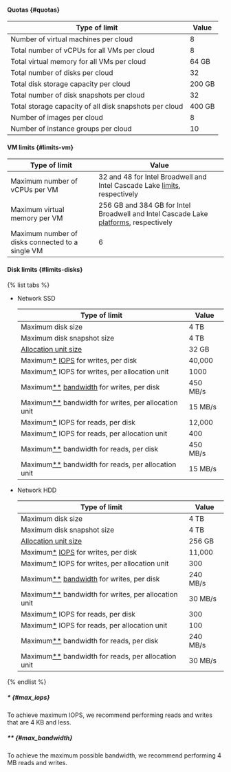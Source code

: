 #### Quotas {#quotas}

| Type of limit | Value |
| ----- | ----- |
| Number of virtual machines per cloud | 8 |
| Total number of vCPUs for all VMs per cloud | 8 |
| Total virtual memory for all VMs per cloud | 64 GB |
| Total number of disks per cloud | 32 |
| Total disk storage capacity per cloud | 200 GB |
| Total number of disk snapshots per cloud | 32 |
| Total storage capacity of all disk snapshots per cloud | 400 GB |
| Number of images per cloud | 8 |
| Number of instance groups per cloud | 10 |

#### VM limits {#limits-vm}

| Type of limit | Value |
| ----- | ----- |
| Maximum number of vCPUs per VM | 32 and 48 for Intel Broadwell and Intel Cascade Lake [limits](#limits-vm), respectively |
| Maximum virtual memory per VM | 256 GB and 384 GB for Intel Broadwell and Intel Cascade Lake [platforms](../compute/concepts/vm-platforms.md), respectively |
| Maximum number of disks connected to a single VM | 6 |

#### Disk limits {#limits-disks}

{% list tabs %}

- Network SSD

    | Type of limit | Value |
    | ----- | ----- |
    | Maximum disk size | 4 TB |
    | Maximum disk snapshot size | 4 TB |
    | [Allocation unit size](../compute/concepts/disk.md#rw) | 32 GB |
    | Maximum[*](../compute/concepts/limits.md#max_iops) [IOPS](../compute/concepts/disk.md#rw) for writes, per disk | 40,000 |
    | Maximum[*](../compute/concepts/limits.md#max_iops) IOPS for writes, per allocation unit | 1000 |
    | Maximum[**](../compute/concepts/limits.md#max_bandwidth) [bandwidth](../compute/concepts/disk.md#rw) for writes, per disk | 450 MB/s |
    | Maximum[**](../compute/concepts/limits.md#max_bandwidth) bandwidth for writes, per allocation unit | 15 MB/s |
    | Maximum[*](../compute/concepts/limits.md#max_iops) IOPS for reads, per disk | 12,000 |
    | Maximum[*](../compute/concepts/limits.md#max_iops) IOPS for reads, per allocation unit | 400 |
    | Maximum[**](../compute/concepts/limits.md#max_bandwidth) bandwidth for reads, per disk | 450 MB/s |
    | Maximum[**](../compute/concepts/limits.md#max_bandwidth) bandwidth for reads, per allocation unit | 15 MB/s |

- Network HDD

    | Type of limit | Value |
    | ----- | ----- |
    | Maximum disk size | 4 TB |
    | Maximum disk snapshot size | 4 TB |
    | [Allocation unit size](../compute/concepts/disk.md#rw) | 256 GB |
    | Maximum[*](../compute/concepts/limits.md#max_iops) [IOPS](../compute/concepts/disk.md#rw) for writes, per disk | 11,000 |
    | Maximum[*](../compute/concepts/limits.md#max_iops) IOPS for writes, per allocation unit | 300 |
    | Maximum[**](../compute/concepts/limits.md#max_bandwidth) [bandwidth](../compute/concepts/disk.md#rw) for writes, per disk | 240 MB/s |
    | Maximum[**](../compute/concepts/limits.md#max_bandwidth) bandwidth for writes, per allocation unit | 30 MB/s |
    | Maximum[*](../compute/concepts/limits.md#max_iops) IOPS for reads, per disk | 300 |
    | Maximum[*](../compute/concepts/limits.md#max_iops) IOPS for reads, per allocation unit | 100 |
    | Maximum[**](../compute/concepts/limits.md#max_bandwidth) bandwidth for reads, per disk | 240 MB/s |
    | Maximum[**](../compute/concepts/limits.md#max_bandwidth) bandwidth for reads, per allocation unit | 30 MB/s |

{% endlist %}

##### * {#max_iops}

To achieve maximum IOPS, we recommend performing reads and writes that are 4 KB and less.

##### ** {#max_bandwidth}

To achieve the maximum possible bandwidth, we recommend performing 4 MB reads and writes.

